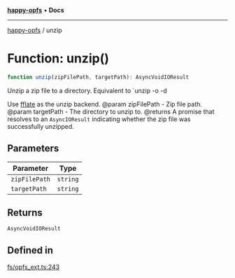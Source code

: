 [**happy-opfs**](../README.md) • **Docs**

***

[happy-opfs](../README.md) / unzip

# Function: unzip()

```ts
function unzip(zipFilePath, targetPath): AsyncVoidIOResult
```

Unzip a zip file to a directory.
Equivalent to `unzip -o <zipFilePath> -d <targetPath>

Use [fflate](https://github.com/101arrowz/fflate) as the unzip backend.
@param zipFilePath - Zip file path.
@param targetPath - The directory to unzip to.
@returns A promise that resolves to an `AsyncIOResult` indicating whether the zip file was successfully unzipped.

## Parameters

| Parameter | Type |
| ------ | ------ |
| `zipFilePath` | `string` |
| `targetPath` | `string` |

## Returns

`AsyncVoidIOResult`

## Defined in

[fs/opfs\_ext.ts:243](https://github.com/JiangJie/happy-opfs/blob/b6f122787c0a1042b0551ee35b286e55a132e2d7/src/fs/opfs_ext.ts#L243)
